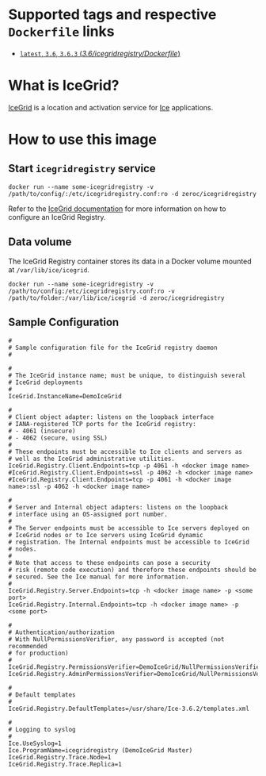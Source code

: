 # Supported tags and respective `Dockerfile` links

-   [`latest`, `3.6`, `3.6.3` (*3.6/icegridregistry/Dockerfile*)](https://github.com/zeroc-ice/ice-dockerfiles/blob/master/3.6/icegridregistry/Dockerfile)

# What is IceGrid?

[IceGrid](https://zeroc.com/products/ice/services/icegrid) is a location and activation service for [Ice](https://zeroc.com) applications.

# How to use this image

## Start `icegridregistry` service

```
docker run --name some-icegridregistry -v /path/to/config/:/etc/icegridregistry.conf:ro -d zeroc/icegridregistry
```

Refer to the  [IceGrid documentation](https://doc.zeroc.com/display/Ice/IceGrid) for more information on how to configure an IceGrid Registry.

## Data volume

The IceGrid Registry container stores its data in a Docker volume mounted at `/var/lib/ice/icegrid`.

```
docker run --name some-icegridregistry -v /path/to/config:/etc/icegridregistry.conf:ro -v /path/to/folder:/var/lib/ice/icegrid -d zeroc/icegridregistry
```

## Sample Configuration

```
#
# Sample configuration file for the IceGrid registry daemon
#

#
# The IceGrid instance name; must be unique, to distinguish several
# IceGrid deployments
#
IceGrid.InstanceName=DemoIceGrid

#
# Client object adapter: listens on the loopback interface
# IANA-registered TCP ports for the IceGrid registry:
# - 4061 (insecure)
# - 4062 (secure, using SSL)
#
# These endpoints must be accessible to Ice clients and servers as
# well as the IceGrid administrative utilities.
IceGrid.Registry.Client.Endpoints=tcp -p 4061 -h <docker image name>
#IceGrid.Registry.Client.Endpoints=ssl -p 4062 -h <docker image name>
#IceGrid.Registry.Client.Endpoints=tcp -p 4061 -h <docker image name>:ssl -p 4062 -h <docker image name>

#
# Server and Internal object adapters: listens on the loopback
# interface using an OS-assigned port number.
#
# The Server endpoints must be accessible to Ice servers deployed on
# IceGrid nodes or to Ice servers using IceGrid dynamic
# registration. The Internal endpoints must be accessible to IceGrid
# nodes.
#
# Note that access to these endpoints can pose a security
# risk (remote code execution) and therefore these endpoints should be
# secured. See the Ice manual for more information.
#
IceGrid.Registry.Server.Endpoints=tcp -h <docker image name> -p <some port>
IceGrid.Registry.Internal.Endpoints=tcp -h <docker image name> -p <some port>

#
# Authentication/authorization
# With NullPermissionsVerifier, any password is accepted (not recommended
# for production)
#
IceGrid.Registry.PermissionsVerifier=DemoIceGrid/NullPermissionsVerifier
IceGrid.Registry.AdminPermissionsVerifier=DemoIceGrid/NullPermissionsVerifier

#
# Default templates
#
IceGrid.Registry.DefaultTemplates=/usr/share/Ice-3.6.2/templates.xml

#
# Logging to syslog
#
Ice.UseSyslog=1
Ice.ProgramName=icegridregistry (DemoIceGrid Master)
IceGrid.Registry.Trace.Node=1
IceGrid.Registry.Trace.Replica=1
```
